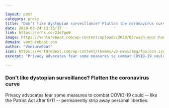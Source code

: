 ```yaml
---

layout: post
category: press
title: "Don’t like dystopian surveillance? Flatten the coronavirus curve"
date: 2020-03-24 13:56:37
link: https://vrhk.co/2Je7goW
image: https://venturebeat.com/wp-content/uploads/2020/03/wash-your-hands.jpg?w=1200&strip=all
domain: venturebeat.com
author: "VentureBeat"
icon: https://venturebeat.com/wp-content/themes/vb-news/img/favicon.ico
excerpt: "Privacy advocates fear some measures to combat COVID-19 could -- like the Patriot Act after 9/11 -- permanently strip away personal liberties."

---
```


### Don’t like dystopian surveillance? Flatten the coronavirus curve

Privacy advocates fear some measures to combat COVID-19 could -- like the Patriot Act after 9/11 -- permanently strip away personal liberties.